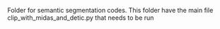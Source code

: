 Folder for semantic segmentation codes. This folder have the main file clip_with_midas_and_detic.py that needs to be run
